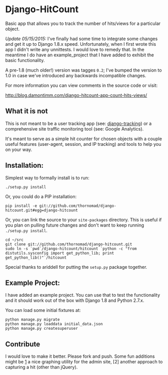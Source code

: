 Django-HitCount
===============

Basic app that allows you to track the number of hits/views for a particular
object.

*Update 05/15/2015:* I've finally had some time to integrate some changes
and get it up to Django 1.8.x speed.  Unfortunately, when I first wrote this app
I didn't write any unnittests.  I would love to remedy that.  In the meantime
I do have an example_project that I have added to exhibit the basic functionality.

A pre-1.8 (much older!) version was tagges `0.2`; I've bumped the version to 1.0
in case we've introduced any backwards incompatible changes.

For more information you can view comments in the source code or visit:

<http://blog.damontimm.com/django-hitcount-app-count-hits-views/>

What it is not
--------------

This is not meant to be a user tracking app (see: [django-tracking][1]) or a
comprehensive site traffic monitoring tool (see: Google Analytics).

It's meant to serve as a simple hit counter for chosen objects with a couple
useful features (user-agent, session, and IP tracking) and tools to help you
on your way.

Installation:
-------------

Simplest way to formally install is to run:

    ./setup.py install

Or, you could do a PIP installation:

    pip install -e git://github.com/thornomad/django-hitcount.git#egg=django-hitcount

Or, you can link the source to your `site-packages` directory.  This is useful
if you plan on pulling future changes and don't want to keep running
`./setup.py install`.

    cd ~/src
    git clone git://github.com/thornomad/django-hitcount.git
    sudo ln -s `pwd`/django-hitcount/hitcount `python -c "from distutils.sysconfig import get_python_lib; print get_python_lib()"`/hitcount

Special thanks to ariddell for putting the `setup.py` package together.

Example Project:
----------------

I have added an example project.  You can use that to test the functionality and
it should work out of the box with Django 1.8 and Python 2.7.x.

You can load some initial fixtures at:

    python manage.py migrate
    python manage.py loaddata initial_data.json
    python manage.py createsuperuser

Contribute
----------

I would love to make it better.  Please fork and push.  Some fun additions
might be [1] a nice graphing utility for the admin site, [2] another approach
to capturing a hit (other than jQuery).

[1]:http://code.google.com/p/django-tracking/


